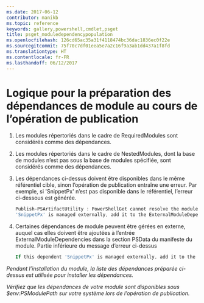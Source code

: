 ```yaml
---
ms.date: 2017-06-12
contributor: manikb
ms.topic: reference
keywords: gallery,powershell,cmdlet,psget
title: psget_moduledependencypopulation
ms.openlocfilehash: 126cd65ac35a31f4118474bc36dac1836ec0f22e
ms.sourcegitcommit: 75f70c7df01eea5e7a2c16f9a3ab1dd437a1f8fd
ms.translationtype: HT
ms.contentlocale: fr-FR
ms.lasthandoff: 06/12/2017
---
```

<a id="logic-for-preparing-the-module-dependencies-during-publish-operation" class="xliff"></a>
# Logique pour la préparation des dépendances de module au cours de l’opération de publication
1.  Les modules répertoriés dans le cadre de RequiredModules sont considérés comme des dépendances.
2.  Les modules répertoriés dans le cadre de NestedModules, dont la base de modules n’est pas sous la base de modules spécifiée, sont considérés comme des dépendances.

3.  Les dépendances ci-dessus doivent être disponibles dans le même référentiel cible, sinon l’opération de publication entraîne une erreur.
    Par exemple, si 'SnippetPx' n’est pas disponible dans le référentiel, l’erreur ci-dessous est générée.
    ```powershell
    Publish-PSArtifactUtility : PowerShellGet cannot resolve the module dependency 'SnippetPx' of the module 'TypePx' on the repository 'LocalRepo'. Verify that the dependent module 'SnippetPx' is available in the repository 'LocalRepo'. If this dependent
    'SnippetPx' is managed externally, add it to the ExternalModuleDependencies entry in the PSData section of the module manifest.
    ```
4.  Certaines dépendances de module peuvent être gérées en externe, auquel cas elles doivent être ajoutées à l’entrée ExternalModuleDependencies dans la section PSData du manifeste du module.
    Partie inférieure du message d’erreur ci-dessus
    ```powershell
    If this dependent 'SnippetPx' is managed externally, add it to the ExternalModuleDependencies entry in the PSData section of the module manifest.
    ```

*Pendant l’installation du module, la liste des dépendances préparée ci-dessus est utilisée pour installer les dépendances.*

*Vérifiez que les dépendances de votre module sont disponibles sous $env:PSModulePath sur votre système lors de l’opération de publication.*

